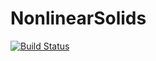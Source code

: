 # NonlinearSolids

[![Build Status](https://github.com/zatkins-dev/NonlinearSolids.jl/actions/workflows/CI.yml/badge.svg?branch=main)](https://github.com/zatkins-dev/NonlinearSolids.jl/actions/workflows/CI.yml?query=branch%3Amain)
